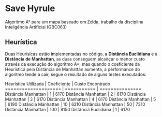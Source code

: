 # Save Hyrule
Algoritmo A* para um mapa baseado em Zelda, trabalho da disciplina Inteligência Artificial (GBC063)

## Heurística

Duas Heurísicas estão implementadas no código, a **Distância Euclidiana** e a **Distância de Manhattan**, as duas conseguem alcançar o menor custo através da execução do algoritmo A*, mas quando o coeficiente da Heurística pela Distância de Manhattan aumenta, a performance do algoritmo tende a cair, segue o resultado de alguns testes executados:

Heurística Utilizada | Coeficiente | Custo Encontrado
==================== | =========== | ===============
Distância Manhattan  | 1 | 6170
Distância Manhattan  | 2 | 6170
Distância Manhattan  | 3 | 6170
Distância Manhattan  | 4 | 6170
Distância Manhattan  | 5 | 6190
Distância Manhattan  | 10 | 6210
Distância Manhattan  | 50 | 7310
Distância Manhattan  | 100 | 8150
Distância Euclidiana | 1 | 6170
